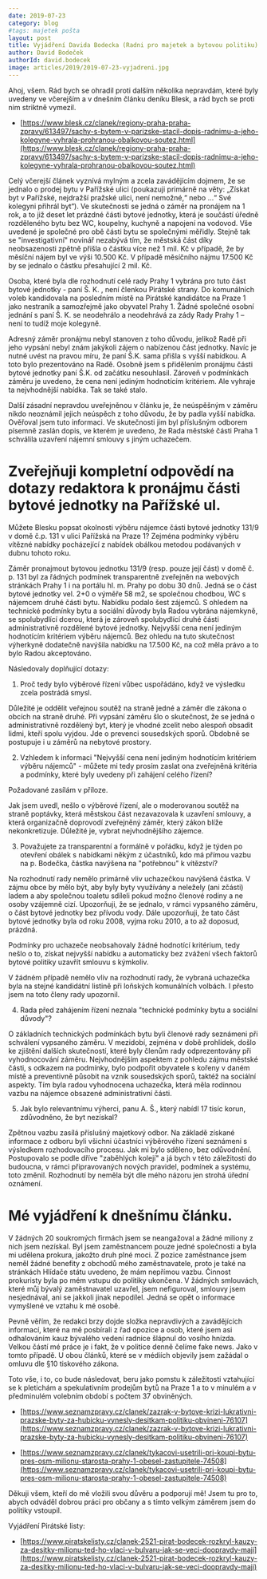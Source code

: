 ```yaml
---
date: 2019-07-23
category: blog
#tags: majetek pošta
layout: post
title: Vyjádření Davida Bodecka (Radni pro majetek a bytovou politiku)
author: David Bodeček
authorId: david.bodecek
image: articles/2019/2019-07-23-vyjadreni.jpg
---
```


Ahoj, všem. Rád bych se ohradil proti dalším několika nepravdám, které byly uvedeny ve včerejším a v dnešním článku deníku Blesk, a rád bych se proti nim striktně vymezil. 

- [https://www.blesk.cz/clanek/regiony-praha-praha-zpravy/613497/sachy-s-bytem-v-parizske-stacil-dopis-radnimu-a-jeho-kolegyne-vyhrala-prohranou-obalkovou-soutez.html](https://www.blesk.cz/clanek/regiony-praha-praha-zpravy/613497/sachy-s-bytem-v-parizske-stacil-dopis-radnimu-a-jeho-kolegyne-vyhrala-prohranou-obalkovou-soutez.html)

Celý včerejší článek vyznívá mylným a zcela zavádějícím dojmem, že se jednalo o prodej bytu v Pařížské ulici (poukazuji primárně na věty: „Získat byt v Pařížské, nejdražší pražské ulici, není nemožné,“ nebo …“ Své kolegyni přihrál byt“). Ve skutečnosti se jedná o záměr na pronájem na 1 rok, a to již deset let prázdné části bytové jednotky, která je součástí úředně rozděleného bytu bez WC, koupelny, kuchyně  a napojení na vodovod. Vše uvedené je společné pro obě části bytu se společnými měřidly. Stejně tak se "investigativní" novinář nezabývá tím, že městská část díky neobsazenosti zpětně přišla o částku více než 1 mil. Kč v případě, že by měsíční nájem byl ve výši 10.500 Kč. V  případě měsíčního nájmu 17.500 Kč by se jednalo o částku přesahující 2 mil. Kč.

Osoba, které byla dle rozhodnutí celé rady Prahy 1 vybrána pro tuto část bytové jednotky  - paní Š. K. , není členkou Pirátské strany. Do komunálních voleb kandidovala na posledním místě na Pirátské kandidátce na Praze 1 jako nestraník a samozřejmě jako obyvatel Prahy 1. Žádné společné osobní jednání s paní Š. K. se neodehrálo a neodehrává za zády Rady Prahy 1 – není to tudíž moje kolegyně. 

Adresný záměr pronájmu nebyl stanoven z toho důvodu, jelikož Radě při jeho vypsání nebyl znám jakýkoli zájem o nabízenou část jednotky. Navíc je nutné uvést na pravou míru, že paní Š.K.  sama přišla s vyšší nabídkou. A toto bylo prezentováno na Radě. Osobně jsem s přidělením pronájmu části bytové jednotky paní Š.K. od začátku nesouhlasil. Zároveň v podmínkách záměru je uvedeno, že cena není jediným hodnotícím kritériem. Ale vyhraje ta nejvhodnější nabídka. Tak se také stalo. 

Další zásadní nepravdou uveřejněnou v článku je, že neúspěšným v záměru nikdo neoznámil jejich neúspěch z toho důvodu, že by padla vyšší nabídka. Ověřoval jsem tuto informaci. Ve skutečnosti jim byl příslušným odborem písemně zaslán dopis, ve kterém je uvedeno, že Rada městské části Praha 1 schválila uzavření nájemní smlouvy s jiným uchazečem. 
 
# Zveřejňuji kompletní odpovědí na dotazy redaktora k pronájmu části bytové jednotky na Pařížské ul. 

Můžete Blesku popsat okolnosti výběru nájemce části bytové jednotky 131/9 v domě č.p. 131 v ulici Pařížská na Praze 1? Zejména podmínky výběru vítězné nabídky pocházející z nabídek obálkou metodou podávaných v dubnu tohoto roku.

Záměr pronajmout bytovou jednotku 131/9 (resp. pouze její část) v domě č. p. 131 byl za řádných podmínek transparentně zveřejněn na webových stránkách Prahy 1 i na portálu hl. m. Prahy po dobu 30 dnů. Jedná se o část bytové jednotky vel. 2+0 o výměře 58 m2, se společnou chodbou, WC s nájemcem druhé části bytu. Nabídku podalo šest zájemců. S ohledem na technické podmínky bytu a sociální důvody byla Radou vybrána nájemkyně,  se spolubydlící dcerou, která je zároveň spolubydlící druhé části administrativně rozdělené bytové jednotky.  Nejvyšší cena není jediným hodnotícím kritériem výběru nájemců. Bez ohledu na tuto skutečnost výherkyně dodatečně navýšila nabídku na 17.500 Kč, na což měla právo a to bylo Radou akceptováno. 

Následovaly doplňující dotazy:

1. Proč tedy bylo výběrové řízení vůbec uspořádáno, když ve výsledku zcela postrádá smysl.

Důležité je oddělit veřejnou soutěž na straně jedné a záměr dle zákona o obcích na straně druhé. Při vypsání záměru šlo o skutečnost, že se jedná o administrativně rozdělený byt, který je vhodné zcelit nebo alespoň obsadit lidmi, kteří spolu vyjdou. Jde o prevenci sousedských sporů. Obdobně se postupuje i u záměrů na nebytové prostory. 

2. Vzhledem k informaci "Nejvyšší cena není jediným hodnotícím kritériem výběru nájemců" - můžete mi tedy prosím zaslat ona zveřejněná kritéria a podmínky, které byly uvedeny při zahájení celého řízení?

Požadované zasílám v příloze. 

Jak jsem uvedl, nešlo o výběrové řízení, ale o moderovanou soutěž na straně poptávky, která městskou část nezavazovala k uzavření smlouvy, a která organizačně doprovodí zveřejněný záměr, který zákon blíže nekonkretizuje. Důležité je, vybrat nejvhodnějšího zájemce. 

3. Považujete za transparentní a formálně v pořádku, když je týden po otevření obálek s nabídkami někým z účastníků, kdo má přímou vazbu na p. Bodečka, částka navýšena na "potřebnou" k vítězství?

Na rozhodnutí rady nemělo primárně vliv uchazečkou navýšená  částka. V zájmu obce by mělo být, aby byly byty využívány a neležely (ani zčásti) ladem a aby společnou toaletu sdíleli pokud možno členové rodiny a ne osoby vzájemně cizí. Upozorňuji, že se jednalo, v rámci vypsaného záměru, o část bytové jednotky bez přívodu vody.  Dále upozorňuji, že tato část bytové jednotky byla od roku 2008, vyjma roku 2010, a to až doposud, prázdná. 

Podmínky pro uchazeče neobsahovaly žádné hodnotící kritérium, tedy nešlo o to, získat nejvyšší nabídku a automaticky bez zvážení všech faktorů bytové politiky uzavřít smlouvu s kýmkoliv. 

V žádném případě nemělo vliv na rozhodnutí rady, že vybraná uchazečka byla na stejné kandidátní listině při loňských komunálních volbách. I přesto  jsem na toto členy rady upozornil. 

4. Rada před zahájením řízení neznala "technické podmínky bytu a sociální důvody"?

O základních technických podmínkách bytu byli členové rady seznámeni při schválení vypsaného záměru. V mezidobí, zejména v době prohlídek, došlo ke zjištění dalších skutečností, které byly členům rady odprezentovány při vyhodnocování záměru. Nejvhodnějším aspektem z pohledu zájmu městské části, s odkazem na podmínky, bylo podpořit obyvatele s kořeny v daném místě a preventivně působit na vznik sousedských sporů, taktéž na sociální aspekty. Tím byla radou vyhodnocena uchazečka, která měla rodinnou vazbu na nájemce obsazené administrativní části. 

5. Jak bylo relevantnímu výherci, panu A. Š., který nabídl 17 tisíc korun, zdůvodněno, že byt nezískal?

Zpětnou vazbu zasílá příslušný majetkový odbor. Na základě získané informace z odboru byli všichni účastníci výběrového řízení seznámeni s výsledkem rozhodovacího procesu. Jak mi bylo sděleno, bez odůvodnění. Postupovalo se podle dříve "zaběhlých kolejí" a já bych v této záležitosti do budoucna, v rámci připravovaných nových pravidel, podmínek a systému, toto změnil. Rozhodnutí by neměla být dle mého názoru jen strohá úřední oznámení. 



# Mé vyjádření k dnešnímu článku.

V žádných 20 soukromých firmách jsem se neangažoval a žádné miliony z nich jsem nezískal. Byl jsem zaměstnancem pouze jedné společnosti a byla mi udělena prokura, jakožto druh plné moci. Z pozice zaměstnance jsem neměl žádné benefity z obchodů mého zaměstnavatele, proto je také na stránkách Hlídače státu uvedeno, že mám nepřímou vazbu. Činnost prokuristy byla po mém vstupu do politiky ukončena. V žádných smlouvách, které můj bývalý zaměstnavatel uzavřel, jsem nefiguroval, smlouvy jsem nesjednával, ani se jakkoli jinak nepodílel. Jedná se opět o informace vymyšlené ve vztahu k mé osobě. 

Pevně věřím, že redakci brzy dojde složka nepravdivých a zavádějících informací, které na mě posbírali z řad opozice a osob, které jsem asi odhalováním kauz bývalého vedení radnice šlápnul do vosího hnízda. Velkou částí mé práce je i fakt, že v politice denně čelíme fake news. Jako v tomto případě. U obou článků, které se v médiích objevily jsem zažádal o omluvu dle §10 tiskového zákona. 

Toto vše, i to, co bude následovat, beru jako pomstu k záležitosti vztahující se k pletichám a spekulativním prodejům bytů na Praze 1 a to v minulém a v předminulém volebním období s počtem 37 obviněných.

- [https://www.seznamzpravy.cz/clanek/zazrak-v-bytove-krizi-lukrativni-prazske-byty-za-hubicku-vynesly-desitkam-politiku-obvineni-76107](https://www.seznamzpravy.cz/clanek/zazrak-v-bytove-krizi-lukrativni-prazske-byty-za-hubicku-vynesly-desitkam-politiku-obvineni-76107)

- [https://www.seznamzpravy.cz/clanek/tykacovi-usetrili-pri-koupi-bytu-pres-osm-milionu-starosta-prahy-1-obesel-zastupitele-74508](https://www.seznamzpravy.cz/clanek/tykacovi-usetrili-pri-koupi-bytu-pres-osm-milionu-starosta-prahy-1-obesel-zastupitele-74508)

Děkuji všem, kteří do mě vložili svou důvěru a podporují mě! Jsem tu pro to, abych odváděl dobrou práci pro občany a s tímto velkým záměrem jsem do politiky vstoupil.

Vyjádření Pirátské listy:
- [https://www.piratskelisty.cz/clanek-2521-pirat-bodecek-rozkryl-kauzy-za-desitky-milionu-ted-ho-vlaci-v-bulvaru-jak-se-veci-doopravdy-maji](https://www.piratskelisty.cz/clanek-2521-pirat-bodecek-rozkryl-kauzy-za-desitky-milionu-ted-ho-vlaci-v-bulvaru-jak-se-veci-doopravdy-maji)